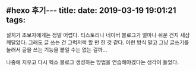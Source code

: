 #hexo 후기---
title: <task>
date: 2019-03-19 19:01:21
tags:
---
설치가 초보자에게는 정말 어렵다.
티스토리나 네이버 블로그가 얼마나 쉬운 건지 새삼 깨달았다.
그래도 글 쓰는 건 그럭저럭 할 만 한 것 같다.
이런 방식 말고 그냥 글쓰기를 눌러서 글을 쓰는 기능을 붙일 수는 없는 걸까...

나중에 지우고 다시 헥소 블로그 생성하는 방법을 연습해야겠다는 생각이 들었다.
